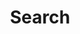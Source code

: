 ---
title: "Search" # in any language you want
layout: "search" # is necessary
# url: "/archive"
# description: "Description for Search"
summary: "search"
placeholder: "searching for something..."
---
